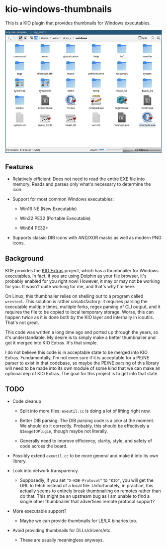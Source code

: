 # kio-windows-thumbnails

This is a KIO plugin that provides thumbnails for Windows executables.

![Screenshot showing executable thumbnails in Dolphin.](./assets/screenshot.png)

## Features

* Relatively efficient: Does not need to read the entire EXE file into memory.
  Reads and parses only what's necessary to determine the icon.

* Support for most common Windows executables:

    * Win16 NE (New Executable)

    * Win32 PE32 (Portable Executable)

    * Win64 PE32+

* Supports classic DIB icons with AND/XOR masks as well as modern PNG icons.

## Background

KDE provides the [KIO Extras](https://invent.kde.org/network/kio-extras) project, which has a thumbnailer for Windows executables. In fact, if you are using Dolphin as your file browser, it's probably enabled for you right now! However, it may or may not be working for you. It wasn't quite working for me, and that's why I'm here.

On Linux, this thumbnailer relies on shelling out to a program called `wrestool`. This solution is rather unsatisfactory: it requires parsing the executable multiple times, multiple forks, regex parsing of CLI output, and it requires the file to be copied to local temporary storage. Worse, this can happen *twice* as it is done both by the KIO layer and internally in icoutils. That's not great.

This code was written a long time ago and ported up through the years, so it's understandable. My desire is to simply make a better thumbnailer and get it merged into KIO Extras. It's that simple.

I do not believe this code is in acceptable state to be merged into KIO Extras. Fundamentally, I'm not even sure if it is acceptable for a PE/NE parser to exist in that codebase, so maybe the PE/NE parsing of this library will need to be made into its own module of some kind that we can make an optional dep of KIO Extras. The goal for this project is to get into that state.

## TODO

* Code cleanup

    * Split into more files: `exeutil.cc` is doing a lot of lifting right now.

    * Better DIB parsing: The DIB parsing code is a joke at the moment. We should do it correctly. Probably, this should be effectively a `QImageIOPlugin`, though maybe not literally.

    * Generally need to improve efficiency, clarity, style, and safety of code across the board.

* Possibly extend `exeutil.cc` to be more general and make it into its own library.

* Look into network transparency.

    * Supposedly, if you set `"X-KDE-Protocol"` to `"KIO"`, you will get the URL to fetch instead of a local file. Unfortunately, in practice, this actually seems to entirely break thumbnailing on remotes rather than do that. This might be an upstream bug as I am unable to find a single other thumbnailer that advertises remote protocol support?

* More executable support?

    * Maybe we can provide thumbnails for LE/LX binaries too.

* Avoid providing thumbnails for DLLs/drivers/etc.

    * These are usually meaningless anyways.
